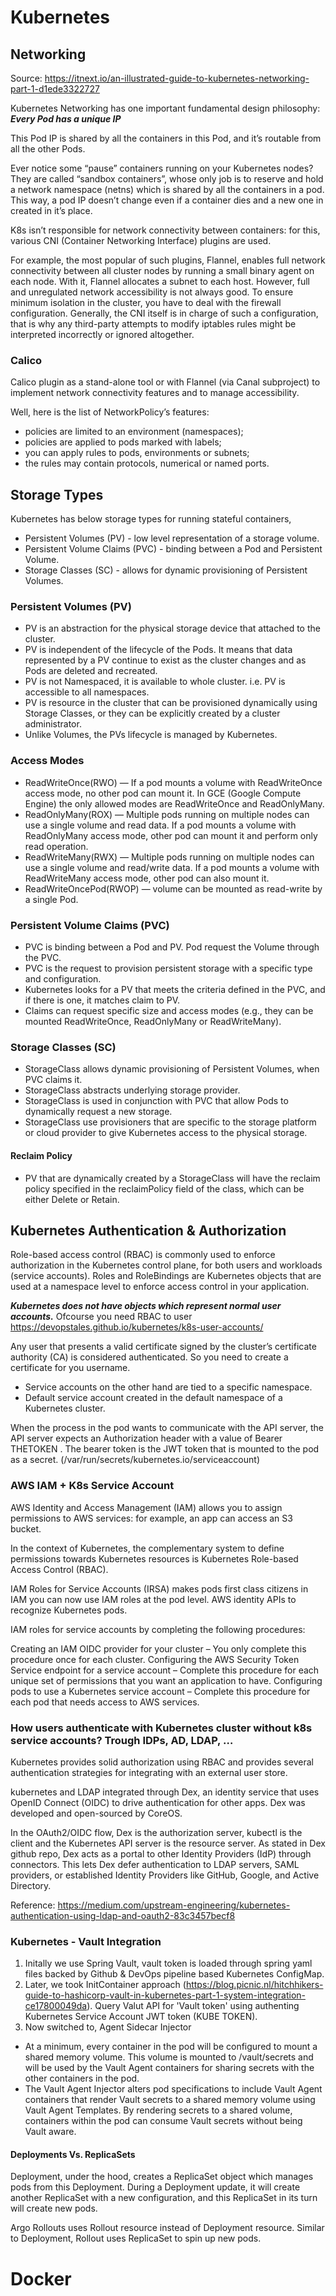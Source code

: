 # Kubernetes

## Networking

Source: https://itnext.io/an-illustrated-guide-to-kubernetes-networking-part-1-d1ede3322727

Kubernetes Networking has one important fundamental design philosophy: **_Every Pod has a unique IP_**

This Pod IP is shared by all the containers in this Pod, and it’s routable from all the other Pods.

Ever notice some “pause” containers running on your Kubernetes nodes? They are called “sandbox containers”, whose only job is to reserve and hold a network namespace (netns) which is shared by all the containers in a pod. This way, a pod IP doesn’t change even if a container dies and a new one in created in it’s place.

K8s isn’t responsible for network connectivity between containers: for this, various CNI (Container Networking Interface) plugins are used.

For example, the most popular of such plugins, Flannel, enables full network connectivity between all cluster nodes by running a small binary agent on each node. With it, Flannel allocates a subnet to each host. However, full and unregulated network accessibility is not always good. To ensure minimum isolation in the cluster, you have to deal with the firewall configuration. Generally, the CNI itself is in charge of such a configuration, that is why any third-party attempts to modify iptables rules might be interpreted incorrectly or ignored altogether.


### Calico

Calico plugin as a stand-alone tool or with Flannel (via Canal subproject) to implement network connectivity features and to manage accessibility.

Well, here is the list of NetworkPolicy’s features:
- policies are limited to an environment (namespaces);
- policies are applied to pods marked with labels;
- you can apply rules to pods, environments or subnets;
- the rules may contain protocols, numerical or named ports.

## Storage Types

Kubernetes has below storage types for running stateful containers,
- Persistent Volumes (PV) - low level representation of a storage volume.
- Persistent Volume Claims (PVC) -  binding between a Pod and Persistent Volume.
- Storage Classes (SC) - allows for dynamic provisioning of Persistent Volumes.

### Persistent Volumes (PV)
 - PV is an abstraction for the physical storage device that attached to the cluster. 
 - PV is independent of the lifecycle of the Pods. It means that data represented by a PV continue to exist as the cluster changes and as Pods are deleted and recreated.
- PV is not Namespaced, it is available to whole cluster. i.e. PV is accessible to all namespaces.
- PV is resource in the cluster that can be provisioned dynamically using Storage Classes, or they can be explicitly created by a cluster administrator.
- Unlike Volumes, the PVs lifecycle is managed by Kubernetes.

### Access Modes
- ReadWriteOnce(RWO) — If a pod mounts a volume with ReadWriteOnce access mode, no other pod can mount it. In GCE (Google Compute Engine) the only allowed modes are ReadWriteOnce and ReadOnlyMany.
- ReadOnlyMany(ROX) — Multiple pods running on multiple nodes can use a single volume and read data. If a pod mounts a volume with ReadOnlyMany access mode, other pod can mount it and perform only read operation.
- ReadWriteMany(RWX) — Multiple pods running on multiple nodes can use a single volume and read/write data. If a pod mounts a volume with ReadWriteMany access mode, other pod can also mount it.
- ReadWriteOncePod(RWOP) — volume can be mounted as read-write by a single Pod.

### Persistent Volume Claims (PVC)
- PVC is binding between a Pod and PV. Pod request the Volume through the PVC.
- PVC is the request to provision persistent storage with a specific type and configuration.
- Kubernetes looks for a PV that meets the criteria defined in the PVC, and if there is one, it matches claim to PV.
- Claims can request specific size and access modes (e.g., they can be mounted ReadWriteOnce, ReadOnlyMany or ReadWriteMany).

### Storage Classes (SC)
- StorageClass allows dynamic provisioning of Persistent Volumes, when PVC claims it.
- StorageClass abstracts underlying storage provider.
- StorageClass is used in conjunction with PVC that allow Pods to dynamically request a new storage.
- StorageClass use provisioners that are specific to the storage platform or cloud provider to give Kubernetes access to the physical storage.

#### Reclaim Policy
- PV that are dynamically created by a StorageClass will have the reclaim policy specified in the reclaimPolicy field of the class, which can be either Delete or Retain.

## Kubernetes Authentication & Authorization

Role-based access control (RBAC) is commonly used to enforce authorization in the Kubernetes control plane, for both users and workloads (service accounts). Roles and RoleBindings are Kubernetes objects that are used at a namespace level to enforce access control in your application.

**_Kubernetes does not have objects which represent normal user accounts._**
Ofcourse you need RBAC to user
https://devopstales.github.io/kubernetes/k8s-user-accounts/

Any user that presents a valid certificate signed by the cluster’s certificate authority (CA) is considered authenticated. So you need to create a certificate for you username.

- Service accounts on the other hand are tied to a specific namespace.
- Default service account created in the default namespace of a Kubernetes cluster.

When the process in the pod wants to communicate with the API server, the API server expects an Authorization header with a value of Bearer THETOKEN . The bearer token is the JWT token that is mounted to the pod as a secret. (/var/run/secrets/kubernetes.io/serviceaccount)

### AWS IAM + K8s Service Account

AWS Identity and Access Management (IAM) allows you to assign permissions to AWS services: for example, an app can access an S3 bucket. 

In the context of Kubernetes, the complementary system to define permissions towards Kubernetes resources is Kubernetes Role-based Access Control (RBAC).

IAM Roles for Service Accounts (IRSA) makes pods first class citizens in IAM
you can now use IAM roles at the pod level.
AWS identity APIs to recognize Kubernetes pods.

IAM roles for service accounts by completing the following procedures:

Creating an IAM OIDC provider for your cluster – You only complete this procedure once for each cluster.
Configuring the AWS Security Token Service endpoint for a service account – Complete this procedure for each unique set of permissions that you want an application to have.
Configuring pods to use a Kubernetes service account – Complete this procedure for each pod that needs access to AWS services.

### How users authenticate with Kubernetes cluster without k8s service accounts? Trough IDPs, AD, LDAP, …

Kubernetes provides solid authorization using RBAC and provides several authentication strategies for integrating with an external user store.

kubernetes and LDAP integrated through Dex, an identity service that uses OpenID Connect (OIDC) to drive authentication for other apps. Dex was developed and open-sourced by CoreOS.

In the OAuth2/OIDC flow, Dex is the authorization server, kubectl is the client and the Kubernetes API server is the resource server. As stated in Dex github repo, Dex acts as a portal to other Identity Providers (IdP) through connectors. This lets Dex defer authentication to LDAP servers, SAML providers, or established Identity Providers like GitHub, Google, and Active Directory.

Reference: https://medium.com/upstream-engineering/kubernetes-authentication-using-ldap-and-oauth2-83c3457becf8

### Kubernetes - Vault Integration

1. Initally we use Spring Vault, vault token is loaded through spring yaml files backed by Github & DevOps pipeline based Kubernetes ConfigMap.
2. Later, we took InitContainer approach (https://blog.picnic.nl/hitchhikers-guide-to-hashicorp-vault-in-kubernetes-part-1-system-integration-ce17800049da). Query Valut API for 'Vault token' using authenting Kubernetes Service Account JWT token (KUBE TOKEN).
3. Now switched to, Agent Sidecar Injector
 *  At a minimum, every container in the pod will be configured to mount a shared memory volume. This volume is mounted to /vault/secrets and will be used by the Vault Agent containers for sharing secrets with the other containers in the pod.
 *  The Vault Agent Injector alters pod specifications to include Vault Agent containers that render Vault secrets to a shared memory volume using Vault Agent Templates. By rendering secrets to a shared volume, containers within the pod can consume Vault secrets without being Vault aware.

#### Deployments Vs. ReplicaSets

Deployment, under the hood, creates a ReplicaSet object which manages pods from this Deployment.
During a Deployment update, it will create another ReplicaSet with a new configuration, and this ReplicaSet in its turn will create new pods.

Argo Rollouts uses Rollout resource instead of Deployment resource. Similar to Deployment, Rollout uses ReplicaSet to spin up new pods.

# Docker
